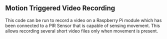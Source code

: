## Motion Triggered Video Recording

This code can be run to record a video on a Raspberry Pi module which has been connected to a PIR Sensor that is capable of sensing movement. This allows recording several short video files only when movement is present.